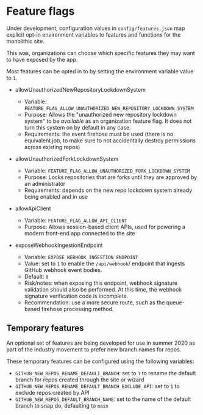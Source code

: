 # Feature flags

Under development, configuration values in `config/features.json` map
explicit opt-in environment variables to features and functions for
the monolithic site.

This was, organizations can choose which specific features they may
want to have exposed by the app.

Most features can be opted in to by setting the environment
variable value to `1`.

- allowUnauthorizedNewRepositoryLockdownSystem

  - Variable: `FEATURE_FLAG_ALLOW_UNAUTHORIZED_NEW_REPOSITORY_LOCKDOWN_SYSTEM`
  - Purpose: Allows the "unauthorized new repository lockdown system" to be _available_ as an organization feature flag. It does not turn this system on by default in any case.
  - Requirements: the event firehose must be used (there is no equivalent job, to make sure to not accidentally destroy permissions across existing repos)

- allowUnauthorizedForkLockdownSystem

  - Variable: `FEATURE_FLAG_ALLOW_UNAUTHORIZED_FORK_LOCKDOWN_SYSTEM`
  - Purpose: Locks repositories that are forks until they are approved by an administrator
  - Requirements: depends on the new repo lockdown system already being enabled and in use

- allowApiClient

  - Variable: `FEATURE_FLAG_ALLOW_API_CLIENT`
  - Purpose: Allows session-based client APIs, used for powering a modern front-end app connected to the site

- exposeWebhookIngestionEndpoint

  - Variable: `EXPOSE_WEBHOOK_INGESTION_ENDPOINT`
  - Value: set to `1` to enable the `/api/webhook`/ endpoint that ingests GitHub webhook event bodies.
  - Default: `0`
  - Risk/notes: when exposing this endpoint, webhook signature validation should also be performed. At this time, the webhook signature verification code is incomplete.
  - Recommendation: use a more secure route, such as the queue-based firehose processing method.

## Temporary features

An optional set of features are being developed for use in summer 2020 as part
of the industry movement to prefer new branch names for repos.

These temporary features can be configured using the following variables:

- `GITHUB_NEW_REPOS_RENAME_DEFAULT_BRANCH`: set to `1` to rename the default branch for repos created through the site or wizard
- `GITHUB_NEW_REPOS_RENAME_DEFAULT_BRANCH_EXCLUDE_API`: set to `1` to exclude repos created by API
- `GITHUB_NEW_REPOS_DEFAULT_BRANCH_NAME`: set to the name of the default branch to snap do, defaulting to `main`
